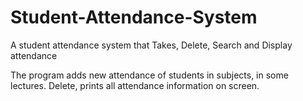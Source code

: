 # Student-Attendance-System
A student attendance system that Takes, Delete, Search and Display attendance

The program adds new attendance of students in subjects, in some lectures.
Delete, prints all attendance information on screen.
